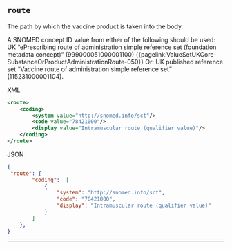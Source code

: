 ## `route`

The path by which the vaccine product is taken into the body.

A SNOMED concept ID value from either of the following should be used:
UK “ePrescribing route of administration simple reference set (foundation metadata concept)” (999000051000001100) {{pagelink:ValueSetUKCore-SubstanceOrProductAdministrationRoute-050}}
Or:
UK published reference set “Vaccine route of administration simple reference set” (115231000001104).


XML
```xml
<route>
    <coding>
        <system value="http://snomed.info/sct"/>
        <code value="78421000"/>
        <display value="Intramuscular route (qualifier value)"/>
    </coding>
</route>    
```



JSON
```json
{
 "route": {
        "coding":  [
            {
                "system": "http://snomed.info/sct",
                "code": "78421000",
                "display": "Intramuscular route (qualifier value)"
            }
        ]
    },
}
```

---
